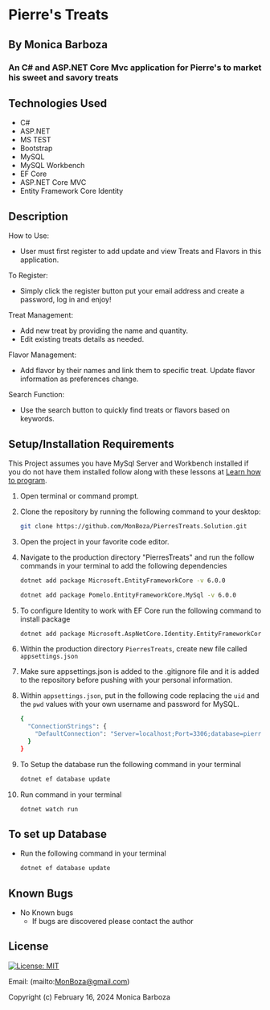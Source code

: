 # Pierre's Treats

## By Monica Barboza

### An C# and ASP.NET Core Mvc application for Pierre's to market his sweet and savory treats

## Technologies Used

* C#
* ASP.NET
* MS TEST
* Bootstrap
* MySQL
* MySQL Workbench
* EF Core
* ASP.NET Core MVC
* Entity Framework Core Identity

## Description

How to Use:

* User must first register to add update and view Treats and Flavors in this application.

To Register:

* Simply click the register button put your email address and create a password, log in and enjoy!

Treat Management:

* Add new treat by providing the name and quantity.
* Edit existing treats details as needed.

Flavor Management:

* Add flavor by their names and link them to specific treat. Update flavor information as preferences change.

Search Function:

* Use the search button to quickly find treats or flavors based on keywords.

## Setup/Installation Requirements

This Project assumes you have MySql Server and Workbench  installed if you do not have them installed follow along with these lessons at
[Learn how to program](https://full-time.learnhowtoprogram.com/c-and-net/getting-started-with-c/installing-and-configuring-mysql).

1. Open terminal or command prompt.
2. Clone the repository by running the following command to your desktop:

    ```bash
    git clone https://github.com/MonBoza/PierresTreats.Solution.git
     ```

3. Open the project in your favorite code editor.

4. Navigate to the production directory "PierresTreats" and run the follow commands in your terminal to add the following dependencies

    ```bash
    dotnet add package Microsoft.EntityFrameworkCore -v 6.0.0
    ```

    ```bash
    dotnet add package Pomelo.EntityFrameworkCore.MySql -v 6.0.0
    ```

5. To configure Identity to work with EF Core run the following command to install package

    ```bash
    dotnet add package Microsoft.AspNetCore.Identity.EntityFrameworkCore -v 6.0.0
    ```

6. Within the production directory `PierresTreats`, create new file called `appsettings.json`

7. Make sure appsettings.json is added to the .gitignore file and it is added to the repository before pushing with your personal information.

8. Within `appsettings.json`, put in the following code replacing the `uid` and the `pwd` values with your own username and password for MySQL.

    ```bash
    {
      "ConnectionStrings": {
        "DefaultConnection": "Server=localhost;Port=3306;database=pierres_treats;uid=[YOUR-USER-HERE];pwd=[YOUR-PASSWORD-HERE];"
      }
    }
    ```

9. To Setup the database run the following command in your terminal

    ```bash
    dotnet ef database update
    ```

10. Run  command in your terminal

    ```bash
    dotnet watch run 
    ```

## To set up Database

* Run the following command in your terminal

    ```bash
    dotnet ef database update
    ```

## Known Bugs

* No Known bugs
  * If bugs are discovered please contact the author

## License

[![License: MIT](https://img.shields.io/badge/License-MIT-yellow.svg)](https://opensource.org/licenses/MIT)

Email: (mailto:<MonBoza@gmail.com>)

Copyright (c) February 16, 2024 Monica Barboza